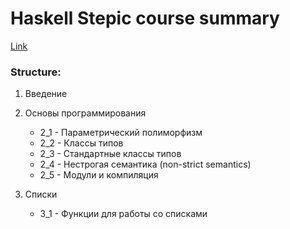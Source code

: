 # Haskell Stepic course summary

[Link](https://stepik.org/course/75/syllabus)

### Structure:

1. Введение

2. Основы программирования
   - 2_1 - Параметрический полиморфизм
   - 2_2 - Классы типов
   - 2_3 - Стандартные классы типов
   - 2_4 - Нестрогая семантика (non-strict semantics)
   - 2_5 - Модули и компиляция
3. Списки
   - 3_1 - Функции для работы со списками

